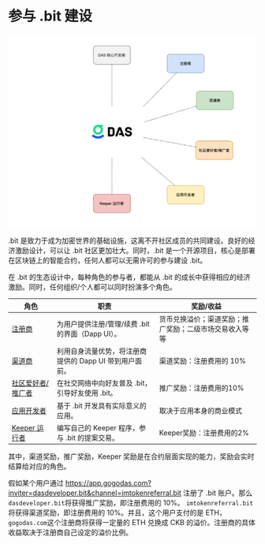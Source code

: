 #  参与 .bit 建设



<img src="./image-20210718150449708.png" alt="共同建设 .bit" style="zoom:50%;" />



.bit 是致力于成为加密世界的基础设施，这离不开社区成员的共同建设。良好的经济激励设计，可以让 .bit 社区更加壮大。同时，.bit 是一个开源项目，核心是部署在区块链上的智能合约，任何人都可以无需许可的参与建设 .bit。



在 .bit 的生态设计中，每种角色的参与者，都能从 .bit 的成长中获得相应的经济激励。同时，任何组织/个人都可以同时扮演多个角色。

| 角色                                                | 职责                                                    | 奖励/收益                                              |
| --------------------------------------------------- | ------------------------------------------------------- | ------------------------------------------------------ |
| [注册商](registrar.md)                              | 为用户提供注册/管理/续费 .bit 的界面（Dapp UI）。        | 货币兑换溢价；渠道奖励；推广奖励；二级市场交易收入等等 |
| [渠道商](channel.md)             | 利用自身流量优势，将注册商提供的 Dapp UI 带到用户面前。 | 渠道奖励：注册费用的 10%                               |
| [社区爱好者/推广者](referral.md) | 在社交网络中向好友普及 .bit，引导好友使用 .bit。          | 推广奖励：注册费用的10%                                |
| [应用开发者](../../v/chinese-1/kai-fa-zhe/build-application.md)       | 基于 .bit 开发具有实际意义的应用。                       | 取决于应用本身的商业模式                               |
| [Keeper 运行者](keeper.md)       | 编写自己的 Keeper 程序，参与 .bit 的提案交易。           | Keeper奖励：注册费用的2%                               |



其中，渠道奖励，推广奖励，Keeper 奖励是在合约层面实现的能力，奖励会实时结算给对应的角色。



假如某个用户通过 https://app.gogodas.com?inviter=dasdeveloper.bit&channel=imtokenreferral.bit 注册了 .bit 账户。那么 `dasdeveloper.bit`将获得推广奖励，即注册费用的 10%。 `imtokenreferral.bit`将获得渠道奖励，即注册费用的 10%。并且，这个用户支付的是 ETH，`gogodas.com`这个注册商将获得一定量的 ETH 兑换成 CKB 的溢价。注册商的具体收益取决于注册商自己设定的溢价比例。

